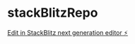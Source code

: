 # stackBlitzRepo

[Edit in StackBlitz next generation editor ⚡️](https://stackblitz.com/~/github.com/Yousef-Samman/stackBlitzRepo)